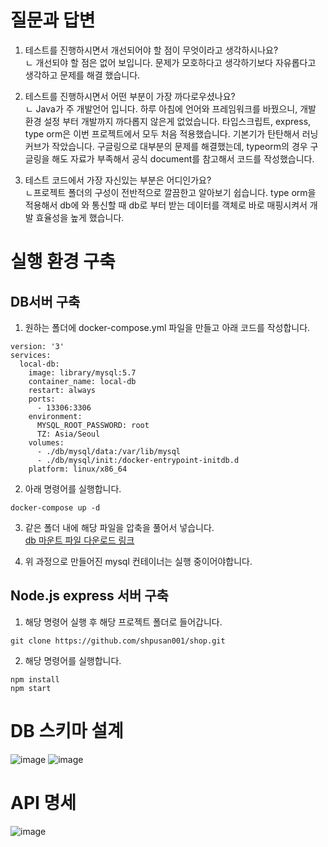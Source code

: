 
# 질문과 답변
1. 테스트를 진행하시면서 개선되어야 할 점이 무엇이라고 생각하시나요?  
ㄴ 개선되야 할 점은 없어 보입니다. 문제가 모호하다고 생각하기보다 자유롭다고 생각하고 문제를 해결 했습니다.   

2. 테스트를 진행하시면서 어떤 부분이 가장 까다로우셨나요?  
ㄴ Java가 주 개발언어 입니다. 하루 아침에 언어와 프레임워크를 바꿨으니, 개발 환경 설정 부터 개발까지 까다롭지 않은게 없었습니다. 타입스크립트, express, type orm은 이번 프로젝트에서 모두 처음 적용했습니다. 기본기가 탄탄해서 러닝커브가 작았습니다. 구글링으로 대부분의 문제를 해결했는데, typeorm의 경우 구글링을 해도 자료가 부족해서 공식 document를 참고해서 코드를 작성했습니다.

3. 테스트 코드에서 가장 자신있는 부분은 어디인가요?  
ㄴ프로젝트 폴더의 구성이 전반적으로 깔끔한고 알아보기 쉽습니다. type orm을 적용해서 db에 와 통신할 때 db로 부터 받는 데이터를 객체로 바로 매핑시켜서 개발 효율성을 높게 했습니다. 

# 실행 환경 구축
## DB서버 구축
1. 원하는 폴더에 docker-compose.yml 파일을 만들고 아래 코드를 작성합니다.

```
version: '3'
services:
  local-db:
    image: library/mysql:5.7
    container_name: local-db
    restart: always
    ports:
      - 13306:3306
    environment:
      MYSQL_ROOT_PASSWORD: root
      TZ: Asia/Seoul
    volumes:
      - ./db/mysql/data:/var/lib/mysql
      - ./db/mysql/init:/docker-entrypoint-initdb.d
    platform: linux/x86_64
```

2. 아래 명령어를 실행합니다.

```
docker-compose up -d
```

3. 같은 폴더 내에 해당 파일을 압축을 풀어서 넣습니다.  
	[db 마운트 파일 다운로드 링크]()

4. 위 과정으로 만들어진 mysql 컨테이너는 실행 중이어야합니다.

## Node.js express 서버 구축
1. 해당 명령어 실행 후 해당 프로젝트 폴더로 들어갑니다.
```
git clone https://github.com/shpusan001/shop.git
```
2. 해당 명령어를 실행합니다.
```
npm install
npm start
```

# DB 스키마 설계
![image](https://user-images.githubusercontent.com/35298140/179865585-53b40804-7a3b-4454-b2b4-4e3954df9acb.png)
![image](https://user-images.githubusercontent.com/35298140/179865723-82e1d543-222e-4d4f-ad9b-b0824f4a087b.png)

# API 명세
![image](https://user-images.githubusercontent.com/35298140/179866885-50037d91-fa3a-411c-8d1b-3bccc9af2723.png)